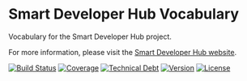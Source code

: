 # Smart Developer Hub Vocabulary
Vocabulary for the Smart Developer Hub project.

For more information, please visit the [Smart Developer Hub website](http://www.smartdeveloperhub.org/).

[![Build Status](https://travis-ci.org/SmartDeveloperHub/sdh-vocabulary.svg?branch=master)](https://travis-ci.org/SmartDeveloperHub/sdh-vocabulary)
[![Coverage](https://img.shields.io/sonar/http/www.smartdeveloperhub.org/sonar/org.smartdeveloperhub.vocabulary:sdh-vocabulary:master/coverage.svg)](http://www.smartdeveloperhub.org/sonar/)
[![Technical Debt](https://img.shields.io/sonar/http/www.smartdeveloperhub.org/sonar/org.smartdeveloperhub.vocabulary:sdh-vocabulary:master/tech_debt.svg)](http://www.smartdeveloperhub.org/sonar/)
[![Version](https://img.shields.io/maven-central/v/org.smartdeveloperhub/sdh-vocabulary.svg?style=flat)](https://github.com/SmartDeveloperHub/sdh-vocabulary/releases)
[![License](https://img.shields.io/github/license/SmartDeveloperHub/sdh-vocabulary.svg)](http://www.apache.org/licenses/LICENSE-2.0)
